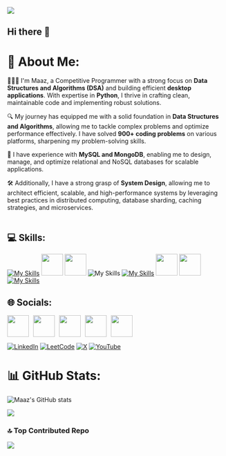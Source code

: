 [![](https://visitcount.itsvg.in/api?id=0maaz-01&icon=1&color=0)](https://visitcount.itsvg.in)
## Hi there 👋

# 💫 About Me:

👨🏻‍💻 I'm Maaz, a Competitive Programmer with a strong focus on **Data Structures and Algorithms (DSA)** and building efficient **desktop applications**. With expertise in **Python**, I thrive in crafting clean, maintainable code and implementing robust solutions.  

🔍 My journey has equipped me with a solid foundation in **Data Structures and Algorithms**, allowing me to tackle complex problems and optimize performance effectively. I have solved **900+ coding problems** on various platforms, sharpening my problem-solving skills.  

💾 I have experience with **MySQL and MongoDB**, enabling me to design, manage, and optimize relational and NoSQL databases for scalable applications.  

🛠️ Additionally, I have a strong grasp of **System Design**, allowing me to architect efficient, scalable, and high-performance systems by leveraging best practices in distributed computing, database sharding, caching strategies, and microservices. <br><br>



## 💻 Skills:
[![My Skills](https://skillicons.dev/icons?i=py)](https://skillicons.dev) <img src="https://github.com/0maaz-01/Alaikoo_PDF_Reader_and_Editor./blob/main/Images/dsa.jpg" width="50" height="50"> <img src="https://github.com/0maaz-01/Alaikoo_PDF_Reader_and_Editor./blob/main/Images/System%20Design.png" width="50" height="50"> ![My Skills](https://skillicons.dev/icons?i=js,html,css)
[![My Skills](https://skillicons.dev/icons?i=nodejs,figma)](https://skillicons.dev) <img src="https://github.com/0maaz-01/Alaikoo_PDF_Reader_and_Editor./blob/main/Images/Native.png" width="50" height="50"> <img src="https://github.com/0maaz-01/Alaikoo_PDF_Reader_and_Editor./blob/main/Images/React.png" width="50" height="50">[![My Skills](https://skillicons.dev/icons?i=express,mongodb,nextjs,fastapi,vercel,git,github,anaconda,opencv,vscode)](https://skillicons.dev)

## 🌐 Socials:


<div style="display: flex; flex-wrap: wrap; gap: 10px; align-items: center;">
  <a href="https://leetcode.com/u/_maaz_1/">
    <img src="https://github.com/0maaz-01/Alaikoo_PDF_Reader_and_Editor./blob/main/Images/New%20folder%20(2)/LeetCode.png" width="50" height="50">
  </a>
  <a href="https://codeforces.com/profile/_.maaz._1">
    <img src="https://github.com/0maaz-01/Alaikoo_PDF_Reader_and_Editor./blob/main/Images/New%20folder%20(2)/CodeForces.png" width="50" height="50">
  </a>
  <a href="https://skillicons.dev">
    <img src="https://skillicons.dev/icons?i=linkedin" width="50" height="50">
  </a>
  <a href="https://skillicons.dev">
    <img src="https://skillicons.dev/icons?i=gmail" width="50" height="50">
  </a>
  <a href="https://skillicons.dev">
    <img src="https://skillicons.dev/icons?i=instagram" width="50" height="50">
  </a>
</div>



[![LinkedIn](https://github.com/0maaz01/Alaikoo_PDF_Reader_and_Editor./blob/main/Images/New%20folder%20(2)/LeetCode.png)](https://linkedin.com/in/mohammed-maaz-rayeen-b914a4303)
[![LeetCode](https://img.shields.io/badge/LeetCode-000000?style=for-the-badge&logo=LeetCode&logoColor=#d16c06)](https://leetcode.com/u/_maaz_1/)
 [![X](https://img.shields.io/badge/X-black.svg?logo=X&logoColor=white)](https://x.com/@1_maaz_1) [![YouTube](https://img.shields.io/badge/YouTube-%23FF0000.svg?logo=YouTube&logoColor=white)](https://www.youtube.com/@TheUltimateCoder-g2q) 



# 📊 GitHub Stats:
![Maaz's GitHub stats](https://github-readme-stats.vercel.app/api?username=0maaz-01&show_icons=true&theme=radical)

![](https://github-readme-streak-stats.herokuapp.com/?user=0maaz-01&theme=dark&hide_border=false)<br/>

### 🔝 Top Contributed Repo
![](https://github-contributor-stats.vercel.app/api?username=0maaz-01&limit=5&theme=dark&combine_all_yearly_contributions=true)



  
<!-- Proudly created with GPRM ( https://gprm.itsvg.in ) -->



<!--
**0maaz-01/0maaz-01** is a ✨ special_ ✨ repository because its `README.md` (this file) appears on your GitHub profile.

Here are some ideas to get you started:

- 🔭 I’m currently working on ...
- 🌱 I
- 👯 I’m looking to collaborate on ...
- 🤔 I’m looking for help with ...
- 💬 Ask me about ...
- 📫 How to reach me: ...
- 😄 Pronouns: ...
- ⚡ Fun fact: ...
-->

